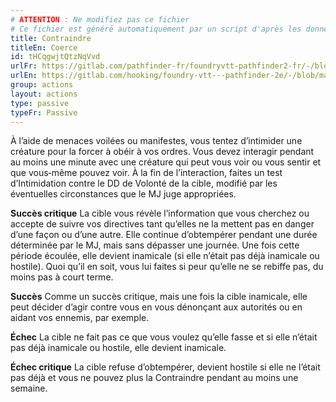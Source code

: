 ```yaml
---
# ATTENTION : Ne modifiez pas ce fichier
# Ce fichier est généré automatiquement par un script d'après les données du module Foundry VTT officiel et de sa traduction
title: Contraindre
titleEn: Coerce
id: tHCqgwjtQtzNqVvd
urlFr: https://gitlab.com/pathfinder-fr/foundryvtt-pathfinder2-fr/-/blob/master/data/actions/tHCqgwjtQtzNqVvd.htm
urlEn: https://gitlab.com/hooking/foundry-vtt---pathfinder-2e/-/blob/master/packs/data/actions.db/coerce.json
group: actions
layout: actions
type: passive
typeFr: Passive
---
```

À l’aide de menaces voilées ou manifestes, vous tentez d’intimider une créature pour la forcer à obéir à vos ordres. Vous devez interagir pendant au moins une minute avec une créature qui peut vous voir ou vous sentir et que vous‑même pouvez voir. À la fin de l’interaction, faites un test d’<span data-pf2-action="coerce">Intimidation contre le DD de Volonté de la cible, modifié par les éventuelles circonstances que le MJ juge appropriées.

**Succès critique** La cible vous révèle l’information que vous cherchez ou accepte de suivre vos directives tant qu’elles ne la mettent pas en danger d’une façon ou d’une autre. Elle continue d’obtempérer pendant une durée déterminée par le MJ, mais sans dépasser une journée. Une fois cette période écoulée, elle devient inamicale (si elle n’était pas déjà inamicale ou hostile). Quoi qu’il en soit, vous lui faites si peur qu’elle ne se rebiffe pas, du moins pas à court terme.

**Succès** Comme un succès critique, mais une fois la cible inamicale, elle peut décider d’agir contre vous en vous dénonçant aux autorités ou en aidant vos ennemis, par exemple.

**Échec** La cible ne fait pas ce que vous voulez qu’elle fasse et si elle n’était pas déjà inamicale ou hostile, elle devient inamicale.

**Échec critique** La cible refuse d’obtempérer, devient hostile si elle ne l’était pas déjà et vous ne pouvez plus la Contraindre pendant au moins une semaine.

